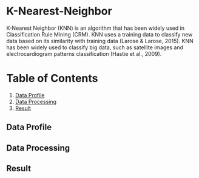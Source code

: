 # K-Nearest-Neighbor

K-Nearest Neighbor (KNN) is an algorithm that has been widely used in Classification Rule Mining (CRM). KNN uses a training data to classify new data based on its similarity with training data (Larose & Larose, 2015). KNN has been widely used to classify big data, such as satellite images and electrocardiogram patterns classification (Hastie et al., 2009).

# Table of Contents
1. [Data Profile](#data-profile)
2. [Data Processing](#data-processing)
3. [Result](#result)

## Data Profile
## Data Processing
## Result
